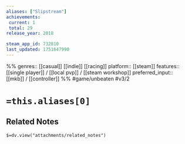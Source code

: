 ```yaml
---
aliases: ["Slipstream"]
achievements:
 current: 1
 total: 29
release_year: 2018

steam_app_id: 732810
last_updated: 1751647990
---
```

%%
genres:: [[casual]] [[indie]] [[racing]]
platform:: [[steam]]
features:: [[single player]] / [[local pvp]] / [[steam workshop]]
preferred_input:: [[mkb]] / [[controller]]
%%
#game/unbeaten
#v3/2

# `=this.aliases[0]`
## Related Notes
`$=dv.view("attachments/related_notes")`